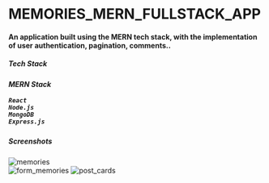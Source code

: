 # MEMORIES_MERN_FULLSTACK_APP

<h4>An application built using the MERN tech stack, with the implementation of user authentication, pagination, comments..</h4>


<h5>Tech Stack<h5>

<strong>MERN</strong> Stack <br /><br />
`React` <br /> `Node.js` <br /> `MongoDB` <br /> `Express.js`

<h5>Screenshots</h5>

![memories](https://user-images.githubusercontent.com/58791451/228823442-bb0f2c05-4274-45a1-8b35-5d30ff8ea944.png) <br />
![form_memories](https://user-images.githubusercontent.com/58791451/228927182-dad51f62-125d-4e4c-acf2-007b3984bf03.png)
![post_cards](https://user-images.githubusercontent.com/58791451/229288615-e1961c76-43e9-43e3-9cb4-2e1a611fb83b.png) <br />
